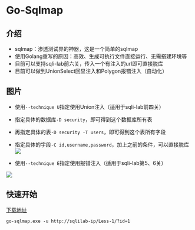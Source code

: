 # Go-Sqlmap

## 介绍

- sqlmap：渗透测试界的神器，这是一个简单的sqlmap
- 使用Golang重写的原因：高效、生成可执行文件直接运行、无需搭建环境等
- 目前可以支持sqli-lab前六关，传入一个有注入的url即可直接脱库
- 目前可以做到UnionSelect回显注入和Polygon报错注入（自动化）

## 图片

- 使用`--technique U`指定使用Union注入（适用于sqli-lab前四关）
- 指定具体的数据库`-D security`，即可得到这个数据库所有表
- 再指定具体的表`-D security -T users`，即可得到这个表所有字段
- 指定具体的字段`-C id,username,password`，加上之前的条件，可以直接脱库
![](https://raw.githubusercontent.com/EmYiQing/go-sqlmap/master/img/01.png)

- 使用`--technique E`指定使用报错注入（适用于sqli-lab第5、6关）

![](https://raw.githubusercontent.com/EmYiQing/go-sqlmap/master/img/02.png)

## 快速开始

[下载地址](https://github.com/EmYiQing/go-sqlmap/releases)

```shell
go-sqlmap.exe -u http://sqlilab-ip/Less-1/?id=1
```


